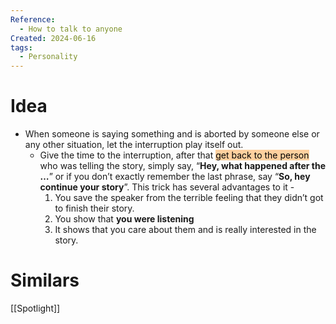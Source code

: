 ```yaml
---
Reference:
  - How to talk to anyone
Created: 2024-06-16
tags:
  - Personality
---
```

# Idea

* When someone is saying something and is aborted by someone else or any other situation, let the interruption play itself out. 
	* Give the time to the interruption, after that <mark style="background: #FFB86CA6;">get back to the person</mark> who was telling the story, simply say, “**Hey, what happened after the …**” or if you don’t exactly remember the last phrase, say “**So, hey continue your story**”. This trick has several advantages to it -
		1. You save the speaker from the terrible feeling that they didn’t got to finish their story.
		2. You show that **you were listening**
		3. It shows that you care about them and is really interested in the story.
# Similars

[[Spotlight]]